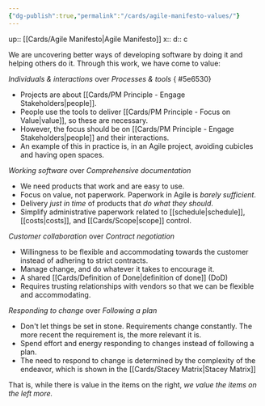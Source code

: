 ```yaml
---
{"dg-publish":true,"permalink":"/cards/agile-manifesto-values/"}
---
```


up:: [[Cards/Agile Manifesto\|Agile Manifesto]] 
x:: 
d:: c

We are uncovering better ways of developing software by doing it and helping others do it. Through this work, we have come to value:

*Individuals & interactions* over *Processes & tools*
{ #5e6530}

- Projects are about [[Cards/PM Principle - Engage Stakeholders\|people]]. 
- People use the tools to deliver [[Cards/PM Principle - Focus on Value\|value]], so these are necessary. 
- However, the focus should be on [[Cards/PM Principle - Engage Stakeholders\|people]] and their interactions.
- An example of this in practice is, in an Agile project, avoiding cubicles and having open spaces. 

*Working software* over *Comprehensive documentation*
- We need products that work and are easy to use. 
- Focus on value, not paperwork. Paperwork in Agile is *barely sufficient*.
- Delivery *just in time* of products that *do what they should*. 
- Simplify administrative paperwork related to [[schedule\|schedule]], [[costs\|costs]], and [[Cards/Scope\|scope]] control. 

*Customer collaboration* over *Contract negotiation*
- Willingness to be flexible and accommodating towards the customer instead of adhering to strict contracts.
- Manage change, and do whatever it takes to encourage it. 
- A shared [[Cards/Definition of Done\|definition of done]] (DoD)
- Requires trusting relationships with vendors so that we can be flexible and accommodating. 

*Responding to change* over *Following a plan*
- Don't let things be set in stone. Requirements change constantly. The more recent the requirement is, the more relevant it is. 
- Spend effort and energy responding to changes instead of following a plan. 
- The need to respond to change is determined by the complexity of the endeavor, which is shown in the [[Cards/Stacey Matrix\|Stacey Matrix]] 

That is, while there is value in the items on the right, *we value the items on the left more.*
